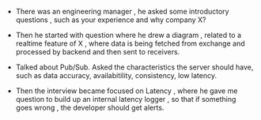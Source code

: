 * There was an engineering manager , he asked some introductory questions , such as your experience and why company X?


* Then he started with question where he drew a diagram , related to a realtime feature of X , where data is being fetched from exchange and processed by backend and then sent to receivers.


* Talked about Pub/Sub.
Asked the characteristics the server should have, such as data accuracy, availabitility, consistency, low latency.


* Then the interview became focused on Latency , where he gave me question to build up an internal latency logger , so that if something goes wrong , the developer should get alerts.